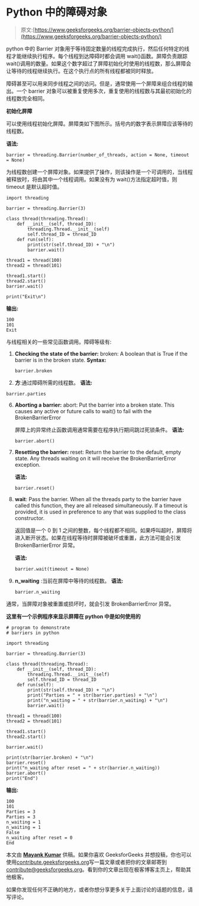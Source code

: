 # Python 中的障碍对象

> 原文:[https://www.geeksforgeeks.org/barrier-objects-python/](https://www.geeksforgeeks.org/barrier-objects-python/)

python 中的 Barrier 对象用于等待固定数量的线程完成执行，然后任何特定的线程才能继续执行程序。每个线程到达障碍时都会调用 wait()函数。屏障负责跟踪 wait()调用的数量。如果这个数字超过了屏障初始化时使用的线程数，那么屏障会让等待的线程继续执行。在这个执行点的所有线程都被同时释放。

障碍甚至可以用来同步线程之间的访问。但是，通常使用一个屏障来组合线程的输出。一个 barrier 对象可以被重复使用多次，重复使用的线程数与其最初初始化的线程数完全相同。

**初始化屏障**

可以使用线程初始化屏障。屏障类如下图所示。括号内的数字表示屏障应该等待的线程数。

**语法:**

```
barrier = threading.Barrier(number_of_threads, action = None, timeout = None)
```

为线程数创建一个屏障对象。如果提供了操作，则该操作是一个可调用的，当线程被释放时，将由其中一个线程调用。如果没有为 wait()方法指定超时值，则 timeout 是默认超时值。

```
import threading

barrier = threading.Barrier(3)

class thread(threading.Thread):
    def __init__(self, thread_ID):
        threading.Thread.__init__(self)
        self.thread_ID = thread_ID
    def run(self):
        print(str(self.thread_ID) + "\n")
        barrier.wait()

thread1 = thread(100)
thread2 = thread(101)

thread1.start()
thread2.start()
barrier.wait()

print("Exit\n")
```

**输出:**

```
100
101
Exit
```

与线程相关的一些常见函数调用。障碍等级有:

1.  **Checking the state of the barrier:**
    broken: A boolean that is True if the barrier is in the broken state.
    **Syntax:**

    ```
    barrier.broken
    ```

2.  **方**:通过障碍所需的线程数。
    **语法:**

```
barrier.parties
```

6.  **Aborting a barrier:**
    abort: Put the barrier into a broken state. This causes any active or future calls to wait() to fail with the BrokenBarrierError

    屏障上的异常终止函数调用通常需要在程序执行期间跳过死锁条件。
    **语法:**

    ```
    barrier.abort()
    ```

7.  **Resetting the barrier:**
    reset: Return the barrier to the default, empty state. Any threads waiting on it will receive the BrokenBarrierError exception.

    **语法:**

    ```
    barrier.reset()
    ```

8.  **wait**: Pass the barrier. When all the threads party to the barrier have called this function, they are all released simultaneously. If a timeout is provided, it is used in preference to any that was supplied to the class constructor.

    返回值是一个 0 到 1 之间的整数，每个线程都不相同。如果呼叫超时，屏障将进入断开状态。如果在线程等待时屏障被破坏或重置，此方法可能会引发 BrokenBarrierError 异常。

    **语法:**

    ```
    barrier.wait(timeout = None)
    ```

9.  **n_waiting** :当前在屏障中等待的线程数。
    **语法:**

    ```
    barrier.n_waiting
    ```

通常，当屏障对象被重置或损坏时，就会引发 BrokenBarrierError 异常。

**这里有一个示例程序来显示屏障在 python 中是如何使用的**

```
# program to demonstrate
# barriers in python

import threading

barrier = threading.Barrier(3)

class thread(threading.Thread):
    def __init__(self, thread_ID):
        threading.Thread.__init__(self)
        self.thread_ID = thread_ID
    def run(self):
        print(str(self.thread_ID) + "\n")
        print("Parties = " + str(barrier.parties) + "\n")
        print("n_waiting = " + str(barrier.n_waiting) + "\n")
        barrier.wait()

thread1 = thread(100)
thread2 = thread(101)

thread1.start()
thread2.start()

barrier.wait()

print(str(barrier.broken) + "\n")
barrier.reset()
print("n_waiting after reset = " + str(barrier.n_waiting))
barrier.abort()
print("End")
```

**输出:**

```
100
101
Parties = 3
Parties = 3
n_waiting = 1
n_waiting = 1
False
n_waiting after reset = 0
End
```

本文由 [**Mayank Kumar**](https://www.linkedin.com/in/mayank-kumar-a9058b137/) 供稿。如果你喜欢 GeeksforGeeks 并想投稿，你也可以使用[contribute.geeksforgeeks.org](http://www.contribute.geeksforgeeks.org)写一篇文章或者把你的文章邮寄到 contribute@geeksforgeeks.org。看到你的文章出现在极客博客主页上，帮助其他极客。

如果你发现任何不正确的地方，或者你想分享更多关于上面讨论的话题的信息，请写评论。